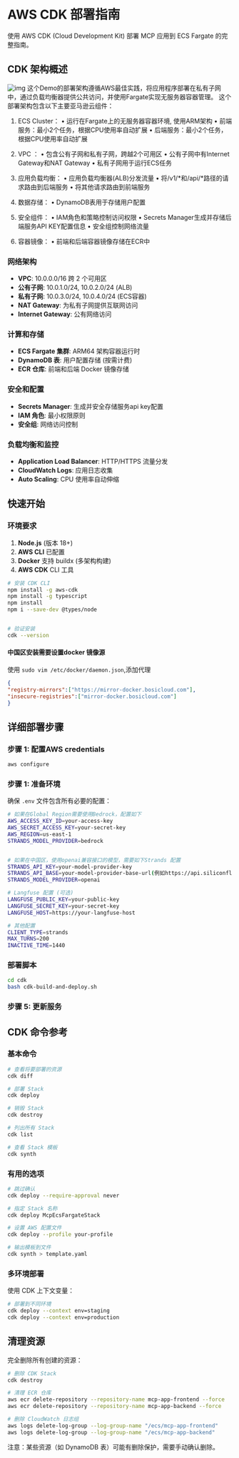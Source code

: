 # AWS CDK 部署指南

使用 AWS CDK (Cloud Development Kit) 部署 MCP 应用到 ECS Fargate 的完整指南。

## CDK 架构概述
![img](../assets/ecs_fargate_architecture.png)
 这个Demo的部署架构遵循AWS最佳实践，将应用程序部署在私有子网中，通过负载均衡器提供公共访问，并使用Fargate实现无服务器容器管理。 这个部署架构包含以下主要亚马逊云组件：
1. ECS Cluster：
 • 运行在Fargate上的无服务器容器环境, 使用ARM架构
 • 前端服务：最小2个任务，根据CPU使用率自动扩展
 • 后端服务：最小2个任务，根据CPU使用率自动扩展

2.  VPC ：
 • 包含公有子网和私有子网，跨越2个可用区
 • 公有子网中有Internet Gateway和NAT Gateway
 • 私有子网用于运行ECS任务

3. 应用负载均衡：
 • 应用负载均衡器(ALB)分发流量
 • 将/v1/*和/api/*路径的请求路由到后端服务
 • 将其他请求路由到前端服务

4. 数据存储：
 • DynamoDB表用于存储用户配置

5. 安全组件：
 • IAM角色和策略控制访问权限
 • Secrets Manager生成并存储后端服务API KEY配置信息
 • 安全组控制网络流量

6. 容器镜像：
 • 前端和后端容器镜像存储在ECR中

### 网络架构
- **VPC**: 10.0.0.0/16 跨 2 个可用区
- **公有子网**: 10.0.1.0/24, 10.0.2.0/24 (ALB)
- **私有子网**: 10.0.3.0/24, 10.0.4.0/24 (ECS容器)
- **NAT Gateway**: 为私有子网提供互联网访问
- **Internet Gateway**: 公有网络访问

### 计算和存储
- **ECS Fargate 集群**: ARM64 架构容器运行时
- **DynamoDB 表**: 用户配置存储 (按需计费)
- **ECR 仓库**: 前端和后端 Docker 镜像存储

### 安全和配置
- **Secrets Manager**: 生成并安全存储服务api key配置
- **IAM 角色**: 最小权限原则
- **安全组**: 网络访问控制

### 负载均衡和监控
- **Application Load Balancer**: HTTP/HTTPS 流量分发
- **CloudWatch Logs**: 应用日志收集
- **Auto Scaling**: CPU 使用率自动伸缩

## 快速开始

### 环境要求

1. **Node.js** (版本 18+)
2. **AWS CLI** 已配置
3. **Docker** 支持 buildx (多架构构建)
4. **AWS CDK** CLI 工具

```bash
# 安装 CDK CLI
npm install -g aws-cdk
npm install -g typescript
npm install
npm i --save-dev @types/node


# 验证安装
cdk --version
```

#### 中国区安装需要设置docker 镜像源
使用 `sudo vim /etc/docker/daemon.json`,添加代理
```json
{
"registry-mirrors":["https://mirror-docker.bosicloud.com"],
"insecure-registries":["mirror-docker.bosicloud.com"]
}
```

## 详细部署步骤
### 步骤 1: 配置AWS credentials
```bash
aws configure
```

### 步骤 1: 准备环境

确保 `.env` 文件包含所有必要的配置：

```bash
# 如果在Global Region需要使用Bedrock，配置如下
AWS_ACCESS_KEY_ID=your-access-key
AWS_SECRET_ACCESS_KEY=your-secret-key
AWS_REGION=us-east-1
STRANDS_MODEL_PROVIDER=bedrock


# 如果在中国区，使用openai兼容接口的模型，需要如下Strands 配置
STRANDS_API_KEY=your-model-provider-key
STRANDS_API_BASE=your-model-provider-base-url(例如https://api.siliconflow.cn)
STRANDS_MODEL_PROVIDER=openai

# Langfuse 配置 (可选)
LANGFUSE_PUBLIC_KEY=your-public-key
LANGFUSE_SECRET_KEY=your-secret-key
LANGFUSE_HOST=https://your-langfuse-host

# 其他配置
CLIENT_TYPE=strands
MAX_TURNS=200
INACTIVE_TIME=1440
```

### 部署脚本
```bash
cd cdk
bash cdk-build-and-deploy.sh
```

### 步骤 5: 更新服务


## CDK 命令参考

### 基本命令

```bash
# 查看将要部署的资源
cdk diff

# 部署 Stack
cdk deploy

# 销毁 Stack
cdk destroy

# 列出所有 Stack
cdk list

# 查看 Stack 模板
cdk synth
```

### 有用的选项

```bash
# 跳过确认
cdk deploy --require-approval never

# 指定 Stack 名称
cdk deploy McpEcsFargateStack

# 设置 AWS 配置文件
cdk deploy --profile your-profile

# 输出模板到文件
cdk synth > template.yaml
```

### 多环境部署
使用 CDK 上下文变量：

```bash
# 部署到不同环境
cdk deploy --context env=staging
cdk deploy --context env=production
```

## 清理资源

完全删除所有创建的资源：

```bash
# 删除 CDK Stack
cdk destroy

# 清理 ECR 仓库
aws ecr delete-repository --repository-name mcp-app-frontend --force
aws ecr delete-repository --repository-name mcp-app-backend --force

# 删除 CloudWatch 日志组
aws logs delete-log-group --log-group-name "/ecs/mcp-app-frontend"
aws logs delete-log-group --log-group-name "/ecs/mcp-app-backend"
```

注意：某些资源（如 DynamoDB 表）可能有删除保护，需要手动确认删除。
